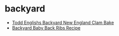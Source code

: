# backyard

 * [Todd Englishs Backyard New England Clam Bake](index/t/todd-englishs-backyard-new-england-clam-bake-106523.json)
 * [Backyard Baby Back Ribs Recipe](index/b/backyard-baby-back-ribs-recipe.json)

